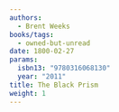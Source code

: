 ```yaml
---
authors:
  - Brent Weeks
books/tags:
  - owned-but-unread
date: 1800-02-27
params:
  isbn13: "9780316068130"
  year: "2011"
title: The Black Prism
weight: 1
---
```


<!--more-->
